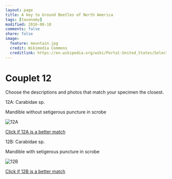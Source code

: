 ```yaml
---
layout: page
title: A key to Ground Beetles of North America
tags: [taxonomy]
modified: 2016-08-10
comments: false
share: false
image:
  feature: mountain.jpg
  credit: Wikimedia Commons
  creditlink: https://en.wikipedia.org/wiki/Portal:United_States/Selected_panorama#/media/File:Mount_Ellinor,_Mount_Washington_Panorama.jpg
---
```


# Couplet 12


Choose the descriptions and photos that match your specimen the closest. 

12A: Carabidae sp. 

Mandible without setigerous puncture in scrobe

![12A](//klevan.github.io/images/keyfigs/Key1_12_12A.png)

[Click if 12A is a better match](//klevan.github.io/dynamicTaxonomy/Key1_13)


12B: Carabidae sp. 

Mandible with setigerous puncture in scrobe

![12B](//klevan.github.io/images/keyfigs/Key1_12_12B.png)

[Click if 12B is a better match](//klevan.github.io/dynamicTaxonomy/Key1_14)

